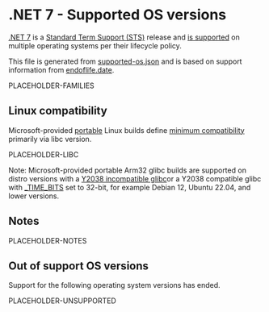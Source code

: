 # .NET 7 - Supported OS versions

[.NET 7](README.md) is a [Standard Term Support (STS)](../../release-policies.md) release and [is supported](../../support.md) on multiple operating systems per their lifecycle policy.

This file is generated from [supported-os.json](supported-os.json) and is based on support information from [endoflife.date](https://endoflife.date/).

PLACEHOLDER-FAMILIES
## Linux compatibility

Microsoft-provided [portable](../../linux-support.md) Linux builds define [minimum compatibility](/linux-support.md) primarily via libc version.

PLACEHOLDER-LIBC

Note: Microsoft-provided portable Arm32 glibc builds are supported on distro versions with a [Y2038 incompatible glibc](https://github.com/dotnet/core/discussions/9285)or a Y2038 compatible glibc with [_TIME_BITS](https://www.gnu.org/software/libc/manual/html_node/Feature-Test-Macros.html) set to 32-bit, for example Debian 12, Ubuntu 22.04, and lower versions.

## Notes

PLACEHOLDER-NOTES

## Out of support OS versions

Support for the following operating system versions has ended.

PLACEHOLDER-UNSUPPORTED
